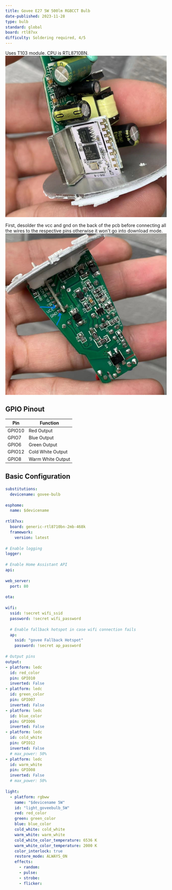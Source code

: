 ```yaml
---
title: Govee E27 5W 500lm RGBCCT Bulb
date-published: 2023-11-28
type: bulb
standard: global
board: rtl87xx
difficulty: Soldering required, 4/5
---
```


Uses T103 module. CPU is RTL8710BN.
![alt text](pcb.jpg "PCB")

First, desolder the vcc and gnd on the back of the pcb  before connecting all the wires to the respective pins otherwise it won't go into download mode.
![alt text](pcb_back.jpg "Back")

## GPIO Pinout

| Pin    | Function                           |
| ------ | ---------------------------------- |
| GPIO10  | Red Output  |
| GPIO7  | Blue Output       |
| GPIO6  | Green Output  |
| GPIO12  | Cold White Output          |
| GPIO8  | Warm White Output  |

## Basic Configuration

```yaml
substitutions:
  devicename: govee-bulb

esphome:
  name: $devicename

rtl87xx:
  board: generic-rtl8710bn-2mb-468k
  framework:
    version: latest

# Enable logging
logger:

# Enable Home Assistant API
api:

web_server:
  port: 80

ota:

wifi:
  ssid: !secret wifi_ssid
  password: !secret wifi_password

  # Enable fallback hotspot in case wifi connection fails
  ap:
    ssid: "govee Fallback Hotspot"
    password: !secret ap_password

# Output pins
output:
- platform: ledc
  id: red_color
  pin: GPIO10
  inverted: False
- platform: ledc
  id: green_color
  pin: GPIO07
  inverted: False
- platform: ledc
  id: blue_color
  pin: GPIO06
  inverted: False
- platform: ledc
  id: cold_white
  pin: GPIO12
  inverted: False
  # max_power: 50%
- platform: ledc
  id: warm_white
  pin: GPIO08
  inverted: False
  # max_power: 50%

light:
  - platform: rgbww
    name: "$devicename 5W"
    id: "light_goveebulb_5W"
    red: red_color
    green: green_color
    blue: blue_color
    cold_white: cold_white
    warm_white: warm_white
    cold_white_color_temperature: 6536 K
    warm_white_color_temperature: 2000 K
    color_interlock: true
    restore_mode: ALWAYS_ON
    effects:
      - random:
      - pulse:
      - strobe:
      - flicker:
```
